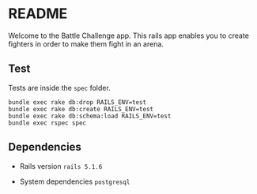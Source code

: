 # README

Welcome to the Battle Challenge app.
This rails app enables you to create fighters in order to make them fight in an arena.

## Test

Tests are inside the `spec` folder.
``` 
bundle exec rake db:drop RAILS_ENV=test
bundle exec rake db:create RAILS_ENV=test
bundle exec rake db:schema:load RAILS_ENV=test
bundle exec rspec spec
```

## Dependencies

* Rails version
`rails 5.1.6`

* System dependencies
`postgresql`
